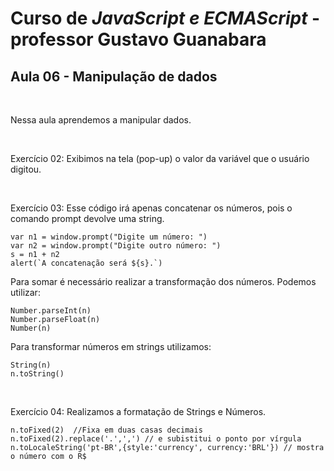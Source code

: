 # Curso de *JavaScript e ECMAScript* - professor Gustavo Guanabara 

## Aula 06 - Manipulação de dados
<br>
<p>Nessa aula aprendemos a manipular dados.</p>
<br>
<p>Exercício 02: Exibimos na tela (pop-up) o valor da variável que o usuário digitou.</p>
<br>
<p>Exercício 03: Esse código irá apenas concatenar os números, pois o comando prompt devolve uma string.</p>
<pre><code>var n1 = window.prompt("Digite um número: ")
var n2 = window.prompt("Digite outro número: ")
s = n1 + n2
alert(`A concatenação será ${s}.`)
</code></pre>
<p>Para somar é necessário realizar a transformação dos números. Podemos utilizar:</p>
<pre><code>Number.parseInt(n)
Number.parseFloat(n)
Number(n)
</code></pre>
<p>Para transformar números em strings utilizamos:</p>
<pre><code>String(n)
n.toString()
</code></pre>
<br>
<p>Exercício 04: Realizamos a formatação de Strings e Números.</p>
<pre><code>n.toFixed(2)  //Fixa em duas casas decimais
n.toFixed(2).replace('.',',') // e subistitui o ponto por vírgula
n.toLocaleString('pt-BR',{style:'currency', currency:'BRL'}) // mostra o número com o R$
</code></pre>

